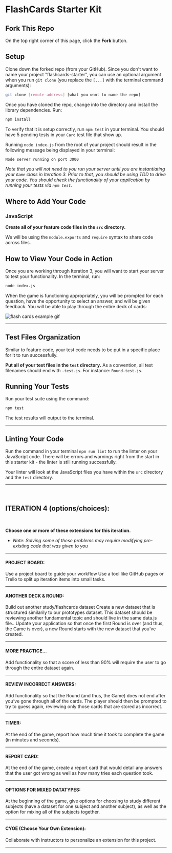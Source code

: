 # FlashCards Starter Kit

## Fork This Repo

On the top right corner of this page, click the **Fork** button.

## Setup

Clone down the forked repo (from your GitHub). Since you don't want to name your project "flashcards-starter", you can use an optional argument when you run `git clone` (you replace the `[...]` with the terminal command arguments):

```bash
git clone [remote-address] [what you want to name the repo]
```

Once you have cloned the repo, change into the directory and install the library dependencies. Run:

```bash
npm install
```

To verify that it is setup correctly, run `npm test` in your terminal. You should have 5 pending tests in your `Card` test file that show up.

Running `node index.js` from the root of your project should result in the following message being displayed in your terminal: 

```bash
Node server running on port 3000
```

*Note that you will not need to you run your server until you are instantiating your `Game` class in Iteration 3. Prior to that, you should be using TDD to drive your code. You should check the functionality of your application by running your tests via `npm test`.*


## Where to Add Your Code

### JavaScript

**Create all of your feature code files in the `src` directory.**

We will be using the `module.exports` and `require` syntax to share code across files.

## How to View Your Code in Action

Once you are working through Iteration 3, you will want to start your server to test your functionality.
In the terminal, run:

```bash
node index.js
```

When the game is functioning appropriately, you will be prompted for each question, have the opportunity to select an answer, and will be given feedback. You will be able to play through the entire deck of cards:

![flash cards example gif](https://media.giphy.com/media/1zkb1q58eTiTH6D7wc/giphy.gif)

---

## Test Files Organization

Similar to feature code, your test code needs to be put in a specific place for it to run successfully.

**Put all of your test files in the `test` directory.** As a convention, all test filenames should end with `-test.js`. For instance: `Round-test.js`.

## Running Your Tests

Run your test suite using the command:

```bash
npm test
```

The test results will output to the terminal.

---

## Linting Your Code

Run the command in your terminal `npm run lint` to run the linter on your JavaScript code. There will be errors and warnings right from the start in this starter kit - the linter is still running successfully.

Your linter will look at the JavaScript files you have within the `src` directory and the `test` directory. 


---

<br>

## ITERATION 4 (options/choices):
<br>

**Choose one or more of these extensions for this iteration.**

  - *Note: Solving some of these problems may require modifying pre-existing code that was given to you*

---

#### PROJECT BOARD:
Use a project board to guide your workflow Use a tool like GitHub pages or Trello to split up iteration items into small tasks.

---

#### ANOTHER DECK & ROUND:
Build out another study/flashcards dataset Create a new dataset that is structured similarily to our prototypes dataset. This dataset should be reviewing another fundamental topic and should live in the same data.js file.. Update your application so that once the first Round is over (and thus, the Game is over), a new Round starts with the new dataset that you’ve created.

---

#### MORE PRACTICE... 
Add functionality so that a score of less than 90% will require the user to go through the entire dataset again.

---

#### REVIEW INCORRECT ANSWERS:
Add functionality so that the Round (and thus, the Game) does not end after you’ve gone through all of the cards. The player should then be prompted to try to guess again, reviewing only those cards that are stored as incorrect.

---

#### TIMER:
At the end of the game, report how much time it took to complete the game (in minutes and seconds).

---

#### REPORT CARD:
At the end of the game, create a report card that would detail any answers that the user got wrong as well as how many tries each question took.

---

#### OPTIONS FOR MIXED DATATYPES:
At the beginning of the game, give options for choosing to study different subjects (have a dataset for one subject and another subject), as well as the option for mixing all of the subjects together.

---

#### CYOE (Choose Your Own Extension):
Collaborate with instructors to personalize an extension for this project.

---